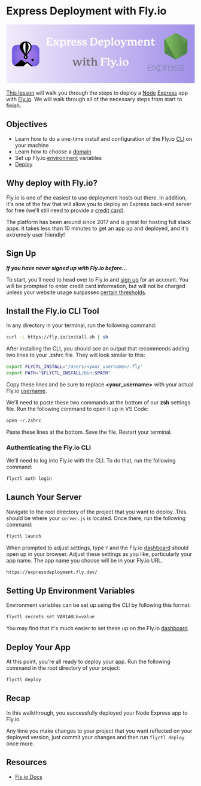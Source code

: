 # Express Deployment with Fly.io

![deploy](./public/images/readme-banner.png)

[This lesson](https://expressdeployment.fly.dev/) will walk you through the steps to deploy a [Node](https://nodejs.org/) [Express](https://expressjs.com/) app with [Fly.io](https://fly.io/). We will walk through all of the necessary steps from start to finish.

## Objectives

- Learn how to do a one-time install and configuration of the Fly.io [CLI](#install-the-flyio-cli-tool) on your machine
- Learn how to choose a [domain](#launch-your-server)
- Set up Fly.io [environment](#setting-up-environment-variables) variables
- [Deploy](#deploy-your-app)

## Why deploy with Fly.io?

Fly.io is one of the easiest to use deployment hosts out there. In addition, it's one of the few that will allow you to deploy an Express back-end server for free (we'll still need to provide a [credit card](https://fly.io/docs/about/pricing/)).
        
The platform has been around since 2017 and is great for hosting full stack apps. It takes less than 10 minutes to get an app up and deployed, and it's extremely user friendly!

## Sign Up

***If you have never signed up with Fly.io before...***

To start, you'll need to head over to Fly.io and [sign up](https://fly.io/app/sign-up) for an account. You will be prompted to enter credit card information, but will not be charged unless your website usage surpasses [certain thresholds](https://fly.io/docs/about/pricing/#free-allowances).

## Install the Fly.io CLI Tool

In any directory in your terminal, run the following command:

```sh
curl -L https://fly.io/install.sh | sh
```

After installing the CLI, you should see an output that recommends adding two lines to your .zshrc file. They will look similar to this:

```sh
export FLYCTL_INSTALL="/Users/<your_username>/.fly"
export PATH="$FLYCTL_INSTALL/bin:$PATH"
```

Copy these lines and be sure to replace **<your_username>** with your actual Fly.io [username](https://fly.io/user/settings).

We'll need to paste these two commands at the bottom of our <b>zsh</b> settings file. Run the following command to open it up in VS Code:

```sh
open ~/.zshrc
```

Paste these lines at the bottom. Save the file. Restart your terminal.

### Authenticating the Fly.io CLI

We'll need to log into Fly.io with the CLI. To do that, run the following command:

```sh
flyctl auth login
```

## Launch Your Server

Navigate to the root directory of the project that you want to deploy. This should be where your `server.js` is located. Once there, run the following command:

```sh
flyctl launch
```

When prompted to adjust settings, type `Y` and the Fly.io [dashboard](https://fly.io/dashboard) should open up in your browser. Adjust these settings as you like, particularly your app name. The app name you choose will be in your Fly.io URL.

```sh
https://expressdeployment.fly.dev/
```

## Setting Up Environment Variables

Environment variables can be set up using the CLI by following this format:

```sh
flyctl secrets set VARIABLE=value
```

You may find that it's much easier to set these up on the Fly.io [dashboard](https://fly.io/dashboard).

## Deploy Your App

At this point, you're all ready to deploy your app. Run the following command in the root directory of your project:

```sh
flyctl deploy
```

## Recap

In this walkthrough, you successfully deployed your Node Express app to Fly.io.

Any time you make changes to your project that you want reflected on your deployed version, just commit your changes and then run `flyctl deploy` once more.

## Resources

- [Fly.io Docs](https://fly.io/docs/)
